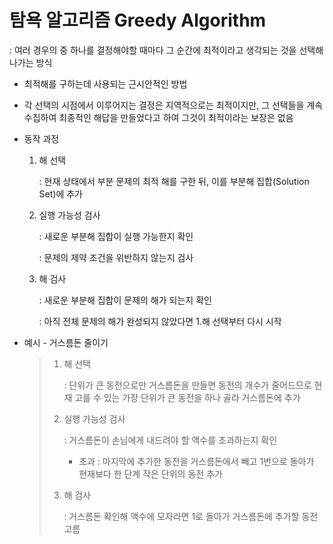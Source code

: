 # 탐욕 알고리즘 Greedy Algorithm

: 여러 경우의 중 하나를 결정해야할 때마다 그 순간에 최적이라고 생각되는 것을 선택해 나가는 방식

- 최적해를 구하는데 사용되는 근시안적인 방법

- 각 선택의 시점에서 이루어지는 결정은 지역적으로는 최적이지만, 그 선택들을 계속 수집하여 최종적인 해답을 만들었다고 하여 그것이 최적이라는 보장은 없음

- 동작 과정
  
  1. 해 선택
     
     : 현재 상태에서 부분 문제의 최적 해를 구한 뒤, 이를 부분해 집합(Solution Set)에 추가
  
  2. 실행 가능성 검사
     
     : 새로운 부분해 집합이 실행 가능한지 확인
     
     : 문제의 제약 조건을 위반하지 않는지 검사
  
  3. 해 검사
     
     : 새로운 부분해 집합이 문제의 해가 되는지 확인
     
     : 아직 전체 문제의 해가 완성되지 않았다면 1.해 선택부터 다시 시작



- 예시 - 거스름돈 줄이기
  
  > 1. 해 선택
  >    
  >    : 단위가 큰 동전으로만 거스름돈을 만들면 동전의 개수가 줄어드므로 현재 고를 수 있는 가장 단위가 큰 동전을 하나 골라 거스름돈에 추가
  > 
  > 2. 실행 가능성 검사
  >    
  >    : 거스름돈이 손님에게 내드려야 할 액수를 초과하는지 확인
  >    
  >    - 초과 : 마지막에 추가한 동전을 거스름돈에서 빼고 1번으로 돌아가 현재보다 한 단계 작은 단위의 동전 추가
  > 
  > 3. 해 검사
  >    
  >    : 거스름돈 확인해 액수에 모자라면 1로 돌아가 거스름돈에 추가할 동전 고름
















